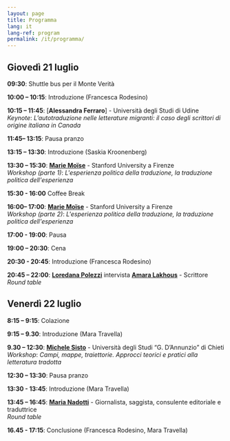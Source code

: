 ```yaml
---
layout: page
title: Programma
lang: it
lang-ref: program
permalink: /it/programma/
---
```


## **Giovedì 21 luglio**

**09:30**: Shuttle bus per il Monte Verità

**10:00 – 10:15**: Introduzione (Francesca Rodesino)

**10:15 – 11:45**: [**Alessandra Ferraro**] - Università degli Studi di Udine <br />
_Keynote_: _L’autotraduzione nelle letterature migranti: il caso degli scrittori di origine italiana in Canada_

**11:45– 13:15**: Pausa pranzo

**13:15 – 13:30**: Introduzione (Saskia Kroonenberg)

**13:30 – 15:30**: [**Marie Moïse**](https://www.spaceafterborders.com/it/relatrici-tori/Marie-Moise) - Stanford University a Firenze <br />
_Workshop (parte 1)_: _L'esperienza politica della traduzione, la traduzione politica dell'esperienza_

**15:30 - 16:00** Coffee Break

**16:00– 17:00**: [**Marie Moïse**](https://www.spaceafterborders.com/it/relatrici-tori/Marie-Moise) - Stanford University a Firenze <br />
 _Workshop (parte 2)_: _L'esperienza politica della traduzione, la traduzione politica dell'esperienza_

**17:00 - 19:00**: Pausa

**19:00 – 20:30**: Cena

**20:30 - 20:45**: Introduzione (Francesca Rodesino)

**20:45 – 22:00**: [**Loredana Polezzi**](https://www.spaceafterborders.com/it/relatrici-tori/Loredana-Polezzi) intervista [**Amara Lakhous**](https://www.spaceafterborders.com/it/relatrici-tori/Amara-Lakhous) - Scrittore <br />
_Round table_


## **Venerdì 22 luglio**

**8:15 – 9:15**: Colazione

**9:15 – 9.30**: Introduzione (Mara Travella)

**9.30 – 12:30**: [**Michele Sisto**](https://www.spaceafterborders.com/it/relatrici-tori/Michele-Sisto) - Università degli Studi “G. D’Annunzio” di Chieti <br />
 _Workshop_: _Campi, mappe, traiettorie. Approcci teorici e pratici alla letteratura tradotta_

**12:30 – 13:30**: Pausa pranzo

**13:30 - 13:45**: Introduzione (Mara Travella)

**13:45 – 16:45**: [**Maria Nadotti**](https://www.spaceafterborders.com/it/relatrici-tori/Maria-Nadotti) - Giornalista, saggista, consulente editoriale e traduttrice <br />
_Round table_

**16.45 - 17:15**: Conclusione (Francesca Rodesino, Mara Travella)
